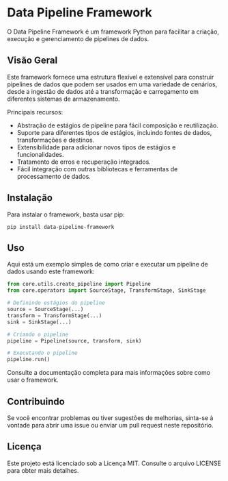 # Data Pipeline Framework

O Data Pipeline Framework é um framework Python para facilitar a criação, execução e gerenciamento de pipelines de dados.

## Visão Geral

Este framework fornece uma estrutura flexível e extensível para construir pipelines de dados que podem ser usados em uma variedade de cenários, desde a ingestão de dados até a transformação e carregamento em diferentes sistemas de armazenamento.

Principais recursos:

- Abstração de estágios de pipeline para fácil composição e reutilização.
- Suporte para diferentes tipos de estágios, incluindo fontes de dados, transformações e destinos.
- Extensibilidade para adicionar novos tipos de estágios e funcionalidades.
- Tratamento de erros e recuperação integrados.
- Fácil integração com outras bibliotecas e ferramentas de processamento de dados.

## Instalação

Para instalar o framework, basta usar pip:

```
pip install data-pipeline-framework
```

## Uso

Aqui está um exemplo simples de como criar e executar um pipeline de dados usando este framework:

```python
from core.utils.create_pipeline import Pipeline
from core.operators import SourceStage, TransformStage, SinkStage

# Definindo estágios do pipeline
source = SourceStage(...)
transform = TransformStage(...)
sink = SinkStage(...)

# Criando o pipeline
pipeline = Pipeline(source, transform, sink)

# Executando o pipeline
pipeline.run()
```

Consulte a documentação completa para mais informações sobre como usar o framework.

## Contribuindo

Se você encontrar problemas ou tiver sugestões de melhorias, sinta-se à vontade para abrir uma issue ou enviar um pull request neste repositório.

## Licença

Este projeto está licenciado sob a Licença MIT. Consulte o arquivo LICENSE para obter mais detalhes.

